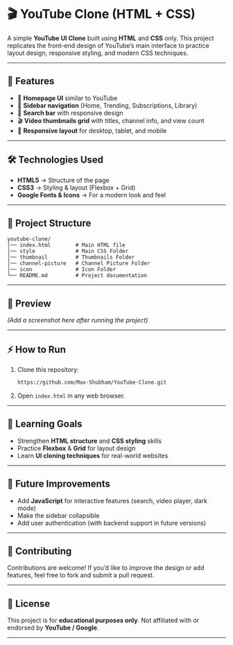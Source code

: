 # 🎬 YouTube Clone (HTML + CSS)

A simple **YouTube UI Clone** built using **HTML** and **CSS** only.
This project replicates the front-end design of YouTube’s main interface to practice layout design, responsive styling, and modern CSS techniques.

---

## 🚀 Features

* 🎥 **Homepage UI** similar to YouTube
* 📂 **Sidebar navigation** (Home, Trending, Subscriptions, Library)
* 🔎 **Search bar** with responsive design
* 🎬 **Video thumbnails grid** with titles, channel info, and view count
* 📱 **Responsive layout** for desktop, tablet, and mobile

---

## 🛠️ Technologies Used

* **HTML5** → Structure of the page
* **CSS3** → Styling & layout (Flexbox + Grid)
* **Google Fonts & Icons** → For a modern look and feel

---

## 📂 Project Structure

```
youtube-clone/
│── index.html        # Main HTML file
│── style             # Main CSS Folder
│── thumbnail         # Thumbnails Folder
│── channel-picture   # Channel Picture Folder
│── icon              # Icon Folder
└── README.md         # Project documentation
```

---

## 📸 Preview

*(Add a screenshot here after running the project)*

---

## ⚡ How to Run

1. Clone this repository:

   ```bash
   https://github.com/Max-Shubham/YouTube-Clone.git
   ```
2. Open `index.html` in any web browser.

---

## 🎯 Learning Goals

* Strengthen **HTML structure** and **CSS styling** skills
* Practice **Flexbox** & **Grid** for layout design
* Learn **UI cloning techniques** for real-world websites

---

## 📌 Future Improvements

* Add **JavaScript** for interactive features (search, video player, dark mode)
* Make the sidebar collapsible
* Add user authentication (with backend support in future versions)

---

## 🤝 Contributing

Contributions are welcome! If you’d like to improve the design or add features, feel free to fork and submit a pull request.

---

## 📄 License

This project is for **educational purposes only**.
Not affiliated with or endorsed by **YouTube / Google**.

---

